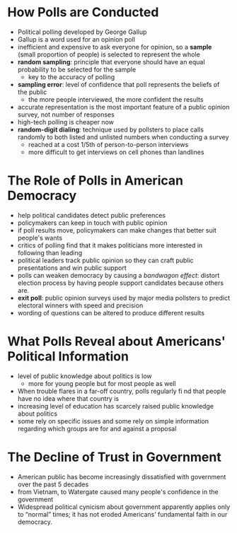 # How Polls are Conducted
- Political polling developed by George Gallup
- Gallup is a word used for an opinion poll
- inefficient and expensive to ask everyone for opinion, so a **sample** (small proportion of people) is selected to represent the whole
- **random sampling**: principle that everyone should have an equal probability to be selected for the sample
	- key to the accuracy of polling
- **sampling error**: level of confidence that poll represents the beliefs of the public
	- the more people interviewed, the more confident the results
- accurate representation is the most important feature of a public opinion survey, not number of responses
- high-tech polling is cheaper now
- **random-digit dialing**: technique used by pollsters to place calls randomly to both listed and unlisted numbers when conducting a survey
	- reached at a cost 1/5th of person-to-person interviews
	- more difficult to get interviews on cell phones than landlines

# The Role of Polls in American Democracy
- help political candidates detect public preferences
- policymakers can keep in touch with public opinion
- if poll results move, policymakers can make changes that better suit people's wants
- critics of polling find that it makes politicians more interested in following than leading
- political leaders track public opinion so they can craft public presentations and win public support
- polls can weaken democracy by causing a *bandwagon effect*: distort election process by having people support candidates because others are.
- **exit poll**: public opinion surveys used by major media pollsters to predict electoral winners with speed and precision
- wording of questions can be altered to produce different results

# What Polls Reveal about Americans' Political Information
- level of public knowledge about politics is low
	- more for young people but for most people as well
- When trouble flares in a far-off country, polls regularly fi nd that people have no idea where that country is
- increasing level of education has scarcely raised public knowledge about politics
- some rely on specific issues and some rely on simple information regarding which groups are for and against a proposal

# The Decline of Trust in Government
- American public has become increasingly dissatisfied with government over the past 5 decades
- from Vietnam, to Watergate caused many people's confidence in the government
- Widespread political cynicism about government apparently applies only to “normal” times; it has not eroded Americans’ fundamental faith in our democracy.
